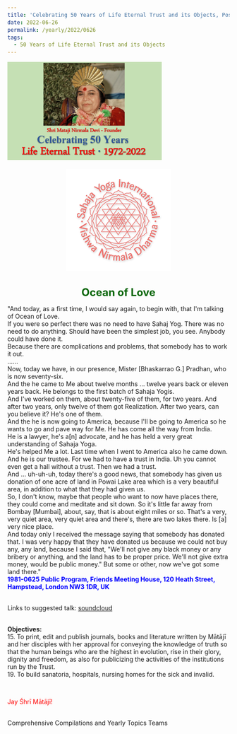 ```yaml
---
title: 'Celebrating 50 Years of Life Eternal Trust and its Objects, Post 19'
date: 2022-06-26
permalink: /yearly/2022/0626
tags:
  - 50 Years of Life Eternal Trust and its Objects
---
```


<div style="text-align: left"><img src="/images/Celebrating50YearsLET.png" width="350" /></div><br>

<div style="text-align: center"><img src="/images/image9.png" /></div>

<br>
<p style="color:DarkGreen; text-align:center">
<font size="+2"><b>Ocean of Love</b><br></font>
</p>

<p>
"And today, as a first time, I would say again, to begin with, that I'm talking of Ocean of Love.<br>
If you were so perfect there was no need to have Sahaj Yog. There was no need to do anything. Should have been the simplest job, you see. Anybody could have done it.<br>
Because there are complications and problems, that somebody has to work it out.<br>
......<br>
Now, today we have, in our presence, Mister [Bhaskarrao G.] Pradhan, who is now seventy-six.<br>
And the he came to Me about twelve months ... twelve years back or eleven years back. He belongs to the first batch of Sahaja Yogis.<br> 
And I've worked on them, about twenty-five of them, for two years. And after two years, only twelve of them got Realization. After two years, can you believe it? He's one of them.<br>
And the he is now going to America, because I'll be going to America so he wants to go and pave way for Me. He has come all the way from India.<br>
He is a lawyer, he's a[n] advocate, and he has held a very great understanding of Sahaja Yoga.<br>
He's helped Me a lot. Last time when I went to America also he came down.<br>
And he is our trustee. For we had to have a trust in India. Uh you cannot even get a hall without a trust. Then we had a trust.<br>
And ... uh-uh-uh, today there's a good news, that somebody has given us donation of one acre of land in Powai Lake area which is a very beautiful area, in addition to what that they had given us.<br>
So, I don't know, maybe that people who want to now have places there, they could come and meditate and sit down. So it's little far away from Bombay [Mumbai], about, say, that is about eight miles or so. That's a very, very quiet area, very quiet area and there's, there are two lakes there. Is [a] very nice place.<br>
And today only I received the message saying that somebody has donated that. I was very happy that they have donated us because we could not buy any, any land, because I said that, "We'll not give any black money or any bribery or anything, and the land has to be proper price. We'll not give extra money, would be public money." But some or other, now we've got some land there."<br>
<font color="blue"><b>1981-0625 Public Program, Friends Meeting House, 120 Heath Street, Hampstead, London NW3 1DR, UK</b></font><br>
</p>

<br>
Links to suggested talk: <a href="https://soundcloud.com/sahaja-library/1981-0625-the-ocean-of-love"> soundcloud</a><br>
<br>


<p>
<b>Objectives:</b><br>
15. To print, edit and publish journals, books and literature written by Mātājī and her disciples with her approval for conveying the knowledge of truth so that the human beings who are the highest in evolution, rise in their glory, dignity and freedom, as also for publicizing the activities of the institutions run by the Trust.<br>
19. To build sanatoria, hospitals, nursing homes for the sick and invalid. <br>
</p>

<br>
<p style="color:red;">Jay Śhrī Mātājī!<br></p>

<br>
Comprehensive Compilations and Yearly Topics Teams